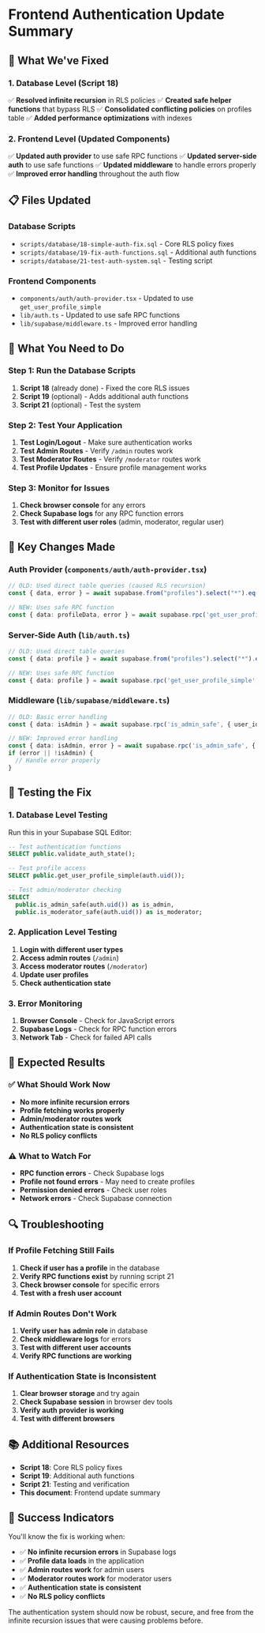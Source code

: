 # Frontend Authentication Update Summary

## 🎯 **What We've Fixed**

### **1. Database Level (Script 18)**
✅ **Resolved infinite recursion** in RLS policies
✅ **Created safe helper functions** that bypass RLS
✅ **Consolidated conflicting policies** on profiles table
✅ **Added performance optimizations** with indexes

### **2. Frontend Level (Updated Components)**
✅ **Updated auth provider** to use safe RPC functions
✅ **Updated server-side auth** to use safe functions
✅ **Updated middleware** to handle errors properly
✅ **Improved error handling** throughout the auth flow

## 📋 **Files Updated**

### **Database Scripts**
- `scripts/database/18-simple-auth-fix.sql` - Core RLS policy fixes
- `scripts/database/19-fix-auth-functions.sql` - Additional auth functions
- `scripts/database/21-test-auth-system.sql` - Testing script

### **Frontend Components**
- `components/auth/auth-provider.tsx` - Updated to use `get_user_profile_simple`
- `lib/auth.ts` - Updated to use safe RPC functions
- `lib/supabase/middleware.ts` - Improved error handling

## 🚀 **What You Need to Do**

### **Step 1: Run the Database Scripts**
1. **Script 18** (already done) - Fixed the core RLS issues
2. **Script 19** (optional) - Adds additional auth functions
3. **Script 21** (optional) - Test the system

### **Step 2: Test Your Application**
1. **Test Login/Logout** - Make sure authentication works
2. **Test Admin Routes** - Verify `/admin` routes work
3. **Test Moderator Routes** - Verify `/moderator` routes work
4. **Test Profile Updates** - Ensure profile management works

### **Step 3: Monitor for Issues**
1. **Check browser console** for any errors
2. **Check Supabase logs** for any RPC function errors
3. **Test with different user roles** (admin, moderator, regular user)

## 🔧 **Key Changes Made**

### **Auth Provider (`components/auth/auth-provider.tsx`)**
```typescript
// OLD: Used direct table queries (caused RLS recursion)
const { data, error } = await supabase.from("profiles").select("*").eq("id", userId).single()

// NEW: Uses safe RPC function
const { data: profileData, error } = await supabase.rpc('get_user_profile_simple', { user_id: userId })
```

### **Server-Side Auth (`lib/auth.ts`)**
```typescript
// OLD: Used direct table queries
const { data: profile } = await supabase.from("profiles").select("*").eq("id", user.id).single()

// NEW: Uses safe RPC function
const { data: profile } = await supabase.rpc('get_user_profile_simple', { user_id: user.id })
```

### **Middleware (`lib/supabase/middleware.ts`)**
```typescript
// OLD: Basic error handling
const { data: isAdmin } = await supabase.rpc('is_admin_safe', { user_id: user.id })

// NEW: Improved error handling
const { data: isAdmin, error } = await supabase.rpc('is_admin_safe', { user_id: user.id })
if (error || !isAdmin) {
  // Handle error properly
}
```

## 🧪 **Testing the Fix**

### **1. Database Level Testing**
Run this in your Supabase SQL Editor:
```sql
-- Test authentication functions
SELECT public.validate_auth_state();

-- Test profile access
SELECT public.get_user_profile_simple(auth.uid());

-- Test admin/moderator checking
SELECT 
  public.is_admin_safe(auth.uid()) as is_admin,
  public.is_moderator_safe(auth.uid()) as is_moderator;
```

### **2. Application Level Testing**
1. **Login with different user types**
2. **Access admin routes** (`/admin`)
3. **Access moderator routes** (`/moderator`)
4. **Update user profiles**
5. **Check authentication state**

### **3. Error Monitoring**
1. **Browser Console** - Check for JavaScript errors
2. **Supabase Logs** - Check for RPC function errors
3. **Network Tab** - Check for failed API calls

## 🎯 **Expected Results**

### **✅ What Should Work Now**
- **No more infinite recursion errors**
- **Profile fetching works properly**
- **Admin/moderator routes work**
- **Authentication state is consistent**
- **No RLS policy conflicts**

### **⚠️ What to Watch For**
- **RPC function errors** - Check Supabase logs
- **Profile not found errors** - May need to create profiles
- **Permission denied errors** - Check user roles
- **Network errors** - Check Supabase connection

## 🔍 **Troubleshooting**

### **If Profile Fetching Still Fails**
1. **Check if user has a profile** in the database
2. **Verify RPC functions exist** by running script 21
3. **Check browser console** for specific errors
4. **Test with a fresh user account**

### **If Admin Routes Don't Work**
1. **Verify user has admin role** in database
2. **Check middleware logs** for errors
3. **Test with different user accounts**
4. **Verify RPC functions are working**

### **If Authentication State is Inconsistent**
1. **Clear browser storage** and try again
2. **Check Supabase session** in browser dev tools
3. **Verify auth provider is working**
4. **Test with different browsers**

## 📚 **Additional Resources**

- **Script 18**: Core RLS policy fixes
- **Script 19**: Additional auth functions
- **Script 21**: Testing and verification
- **This document**: Frontend update summary

## 🎉 **Success Indicators**

You'll know the fix is working when:
- ✅ **No infinite recursion errors** in Supabase logs
- ✅ **Profile data loads** in the application
- ✅ **Admin routes work** for admin users
- ✅ **Moderator routes work** for moderator users
- ✅ **Authentication state is consistent**
- ✅ **No RLS policy conflicts**

The authentication system should now be robust, secure, and free from the infinite recursion issues that were causing problems before.

